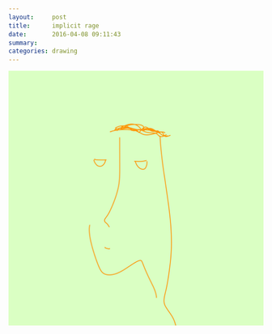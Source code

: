 ```yaml
---
layout:     post
title:      implicit rage
date:       2016-04-08 09:11:43
summary:    
categories: drawing
---
```

![implicit rage](/images/diary/implicit-rage.png "!!!!!!!!!!!!!")
